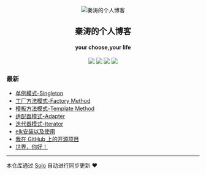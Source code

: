 <p align="center"><img alt="秦涛的个人博客" src="https://static.b3log.org/images/brand/solo-32.png"></p><h2 align="center">
秦涛的个人博客
</h2>

<h4 align="center">your choose,your life</h4>
<p align="center"><a title="秦涛的个人博客" target="_blank" href="https://github.com/qintao0203/solo-blog"><img src="https://img.shields.io/github/last-commit/qintao0203/solo-blog.svg?style=flat-square&color=FF9900"></a>
<a title="GitHub repo size in bytes" target="_blank" href="https://github.com/qintao0203/solo-blog"><img src="https://img.shields.io/github/repo-size/qintao0203/solo-blog.svg?style=flat-square"></a>
<a title="Solo Version" target="_blank" href="https://github.com/b3log/solo/releases"><img src="https://img.shields.io/badge/solo-3.6.6-f1e05a.svg?style=flat-square&color=blueviolet"></a>
<a title="Hits" target="_blank" href="https://github.com/b3log/hits"><img src="https://hits.b3log.org/qintao0203/solo-blog.svg"></a></p>

### 最新

* [单例模式-Singleton](http://www.taoqin.online/articles/2019/11/05/1572943555619.html)
* [工厂方法模式-Factory Method](http://www.taoqin.online/articles/2019/11/05/1572941679915.html)
* [模板方法模式-Template Method](http://www.taoqin.online/articles/2019/11/05/1572925110742.html)
* [适配器模式-Adapter](http://www.taoqin.online/articles/2019/11/05/1572925086308.html)
* [迭代器模式-Iterator](http://www.taoqin.online/articles/2019/11/05/1572925030079.html)
* [elk安装以及使用](http://www.taoqin.online/articles/2019/10/31/1572485647330.html)
* [我在 GitHub 上的开源项目](http://www.taoqin.online/my-github-repos)
* [世界，你好！](http://www.taoqin.online/hello-solo)



---

本仓库通过 [Solo](https://github.com/b3log/solo) 自动进行同步更新 ❤️ 